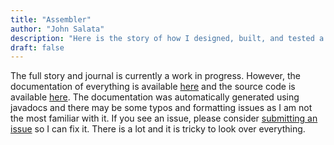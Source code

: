 ```yaml
---
title: "Assembler"
author: "John Salata"
description: "Here is the story of how I designed, built, and tested a SIC/XE assembler"
draft: false
---
```


The full story and journal is currently a work in progress. However, the documentation of everything is available [here](/docs/apidocs/index.html) and the source code is available [here](https://github.com/sheepman39/assembler). The documentation was automatically generated using javadocs and there may be some typos and formatting issues as I am not the most familiar with it.  If you see an issue, please consider [submitting an issue](https://github.com/sheepman39/Assembler/issues) so I can fix it.  There is a lot and it is tricky to look over everything.
